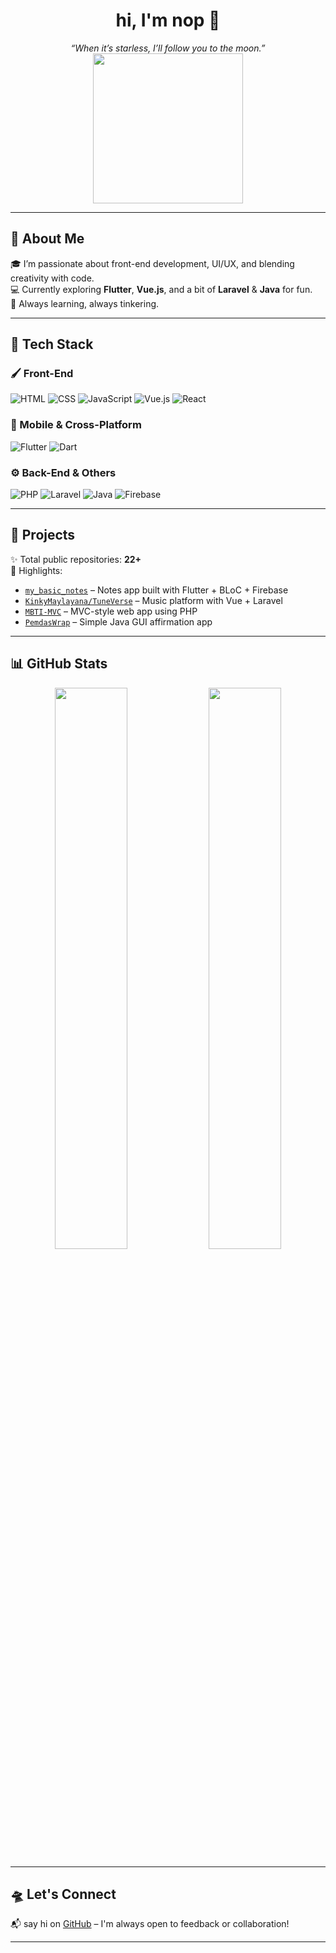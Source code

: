 <h1 align="center">hi, I'm nop 🌙</h1>

<p align="center">
  <i>“When it’s starless, I’ll follow you to the moon.”</i><br>
  <img src="https://media.giphy.com/media/v1.Y2lkPTc5MGI3NjExb2R5dTExOXJ4eHFiemQ0bGF3bmRxMzR1a3BqYmI2YzZ1NWZzOHBvYiZlcD12MV9naWZzX3NlYXJjaCZjdD1n/VbnUQpnihPSIgIXuZv/giphy.gif" width="240"/>
</p>

---

## 💫 About Me

🎓 I’m passionate about front-end development, UI/UX, and blending creativity with code.  
💻 Currently exploring **Flutter**, **Vue.js**, and a bit of **Laravel** & **Java** for fun.  
🌱 Always learning, always tinkering.

---

## 🔧 Tech Stack

### 🖌 Front-End
![HTML](https://img.shields.io/badge/-HTML5-E34F26?logo=html5&logoColor=white)
![CSS](https://img.shields.io/badge/-CSS3-1572B6?logo=css3&logoColor=white)
![JavaScript](https://img.shields.io/badge/-JavaScript-F7DF1E?logo=javascript&logoColor=black)
![Vue.js](https://img.shields.io/badge/-Vue-4FC08D?logo=vue.js&logoColor=white)
![React](https://img.shields.io/badge/-React-61DAFB?logo=react&logoColor=black)

### 📱 Mobile & Cross-Platform
![Flutter](https://img.shields.io/badge/-Flutter-02569B?logo=flutter&logoColor=white)
![Dart](https://img.shields.io/badge/-Dart-0175C2?logo=dart&logoColor=white)

### ⚙️ Back-End & Others
![PHP](https://img.shields.io/badge/-PHP-777BB4?logo=php&logoColor=white)
![Laravel](https://img.shields.io/badge/-Laravel-FF2D20?logo=laravel&logoColor=white)
![Java](https://img.shields.io/badge/-Java-007396?logo=java&logoColor=white)
![Firebase](https://img.shields.io/badge/-Firebase-FFCA28?logo=firebase&logoColor=black)

---

## 📂 Projects

✨ Total public repositories: **22+**  
📌 Highlights:
- [`my_basic_notes`](https://github.com/snopflake/my_basic_notes) – Notes app built with Flutter + BLoC + Firebase  
- [`KinkyMaylayana/TuneVerse`](https://github.com/KinkyMaylayana/TuneVerse) – Music platform with Vue + Laravel  
- [`MBTI-MVC`](https://github.com/snopflake/MBTI-MVC) – MVC-style web app using PHP  
- [`PemdasWrap`](https://github.com/snopflake/PemdasWrap) – Simple Java GUI affirmation app

---

## 📊 GitHub Stats

<p align="center">
  <img src="https://github-readme-stats.vercel.app/api?username=snopflake&show_icons=true&theme=tokyonight" width="48%"/>
  <img src="https://github-readme-streak-stats.herokuapp.com/?user=snopflake&theme=tokyonight" width="48%"/>
</p>

---

## 🛸 Let's Connect
📬 say hi on [GitHub](https://github.com/snopflake) – I'm always open to feedback or collaboration!

---
